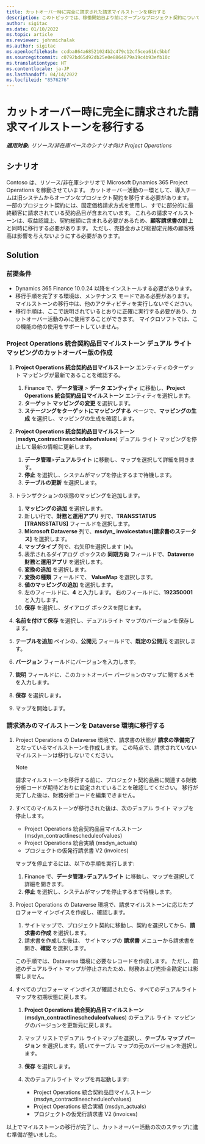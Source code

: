 ```yaml
---
title: カットオーバー時に完全に請求された請求マイルストーンを移行する
description: このトピックでは、稼働開始日より前にオープンなプロジェクト契約について顧客に請求された固定価格の請求マイルストーンを移行する方法を説明します。
author: sigitac
ms.date: 01/10/2022
ms.topic: article
ms.reviewer: johnmichalak
ms.author: sigitac
ms.openlocfilehash: ccdba864a68521024b2c479c12cf5cea616c5bbf
ms.sourcegitcommit: c0792bd65d92db25e0e8864879a19c4b93efb10c
ms.translationtype: HT
ms.contentlocale: ja-JP
ms.lasthandoff: 04/14/2022
ms.locfileid: "8576276"
---
```

# <a name="migrate-fully-invoiced-billing-milestones-at-cutover"></a>カットオーバー時に完全に請求された請求マイルストーンを移行する

_**適用対象:** リソース/非在庫ベースのシナリオ向け Project Operations_

## <a name="scenario"></a>シナリオ

Contoso は、リソース/非在庫シナリオで Microsoft Dynamics 365 Project Operations を稼動させています。 カットオーバー活動の一環として、導入チームは旧システムからオープンなプロジェクト契約を移行する必要があります。 一部のプロジェクト契約には、固定価格請求方式を使用し、すでに部分的に最終顧客に請求されている契約品目が含まれています。 これらの請求マイルストーンは、収益認識上、契約総額に含まれる必要があるため、**顧客請求書の計上** と同時に移行する必要があります。 ただし、売掛金および総勘定元帳の顧客残高は影響を与えないようにする必要があります。

## <a name="solution"></a>Solution

### <a name="prerequisites"></a>前提条件

- Dynamics 365 Finance 10.0.24 以降をインストールする必要があります。
- 移行手順を完了する環境は、メンテナンス モードである必要があります。 マイルストーンの移行中は、他のアクティビティを実行しないでください。
- 移行手順は、ここで説明されているとおりに正確に実行する必要があり、カットオーバー活動のみに使用することができます。 マイクロソフトでは、この機能の他の使用をサポートしていません。

### <a name="create-a-cutover-version-of-the-project-operations-integration-contract-line-milestones-dual-write-map"></a>Project Operations 統合契約品目マイルストーン デュアル ライト マッピングのカットオーバー版の作成 

1. **Project Operations 統合契約品目マイルストーン** エンティティのターゲット マッピングが最新であることを確認する。 

    1. Finance で、**データ管理** \> **データ エンティティ** に移動し、**Project Operations 統合契約品目マイルストーン** エンティティを選択します。 
    2. **ターゲット マッピングの変更** を選択します。 
    3. **ステージングをターゲットにマッピングする** ページで、**マッピングの生成** を選択し、マッピングの生成を確認します。

2. **Project Operations 統合契約品目マイルストーン** (**msdyn\_contractlinescheduleofvalues**)  デュアル ライト マッピングを停止して最新の情報に更新します。 

    1. **データ管理**\>**デュアルライト** に移動し、マップを選択して詳細を開きます。 
    2. **停止** を選択し、システムがマップを停止するまで待機します。 
    3. **テーブルの更新** を選択します。

3. トランザクションの状態のマッピングを追加します。

    1. **マッピングの追加** を選択します。
    2. 新しい行で、**財務と運用アプリ** 列で、**TRANSSTATUS \[TRANSSTATUS\]** フィールドを選択します。
    3. **Microsoft Dataverse** 列で、**msdyn\_ invoicestatus\[請求書のステータス\]** を選択します。
    4. **マップタイプ** 列で、右矢印を選択します (**\>**)。
    5. 表示されるダイアログ ボックスの **同期方向** フィールドで、**Dataverse 財務と運用アプリ** を選択します。
    6. **変換の追加** を選択します。
    7. **変換の種類** フィールドで、 **ValueMap** を選択します。
    8. **値のマッピングの追加** を選択します。
    9. 左のフィールドに、**4** と入力します。 右のフィールドに、**192350001** と入力します。 
    10. **保存** を選択し、ダイアログ ボックスを閉じます。

4. **名前を付けて保存** を選択し、デュアルライト マップのバージョンを保存します。 
5. **テーブルを追加** ペインの、**公開元** フィールドで、**既定の公開元** を選択します。
6. **バージョン** フィールドにバージョンを入力します。
7. **説明** フィールドに、このカットオーバー バージョンのマップに関するメモを入力します。 
8. **保存** を選択します。
9. マップを開始します。

### <a name="migrate-invoiced-milestones-to-the-dataverse-environment"></a>請求済みのマイルストーンを Dataverse 環境に移行する

1. Project Operations の Dataverse 環境で、請求書の状態が **請求の準備完了** となっているマイルストーンを作成します。 この時点で、請求されていないマイルストーンは移行しないでください。

    > [!NOTE]
    > 請求マイルストーンを移行する前に、プロジェクト契約品目に関連する財務分析コードが期待どおりに設定されていることを確認してください。 移行が完了した後は、財務分析コードを編集できません。

2. すべてのマイルストーンが移行された後は、次のデュアル ライト マップを停止します。

    - Project Operations 統合契約品目マイルストーン (msdyn\_contractlinescheduleofvalues)
    - Project Operations 統合実績 (msdyn\_actuals)
    - プロジェクトの仮発行請求書 V2 (invoices)

    マップを停止するには、以下の手順を実行します:

    1. Finance で、**データ管理**\>**デュアルライト** に移動し、マップを選択して詳細を開きます。
    2. **停止** を選択し、システムがマップを停止するまで待機します。

3. Project Operations の Dataverse 環境で、請求マイルストーンに応じたプロフォーマ インボイスを作成し、確認します。 

    1. サイトマップで、プロジェクト契約に移動し、契約を選択してから、**請求書の作成** を選択します。
    2. 請求書を作成した後は、 サイトマップの **請求書** メニューから請求書を開き、**確認** を選択します。

    この手順では、Dataverse 環境に必要なレコードを作成します。 ただし、前述のデュアルライト マップが停止されたため、財務および売掛金勘定には影響しません。

4. すべてのプロフォーマ インボイスが確認されたら、すべてのデュアルライト マップを初期状態に戻します。

    1. **Project Operations 統合契約品目マイルストーン** (**msdyn\_contractlinescheduleofvalues**) のデュアル ライト マッピングのバージョンを更新元に戻します。 
    2. マップ リストでデュアル ライトマップを選択し、**テーブル マップ バージョン** を選択します。続いてテーブル マップの元のバージョンを選択します。
    3. **保存** を選択します。
    4. 次のデュアルライト マップを再起動します:

        - Project Operations 統合契約品目マイルストーン (msdyn\_contractlinescheduleofvalues)
        - Project Operations 統合実績 (msdyn\_actuals)
        - プロジェクトの仮発行請求書 V2 (invoices)

以上でマイルストーンの移行が完了し、カットオーバー活動の次のステップに進む準備が整いました。
